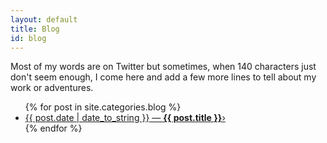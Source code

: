 ```yaml
---
layout: default
title: Blog
id: blog
---
```

Most of my words are on Twitter but sometimes, when 140 characters just don't seem enough, I come here and add a few more lines to tell about my work or adventures.


<ul class="posts">
{% for post in site.categories.blog %}
<li>
<a href="{{ post.url }}"><span class="date">{{ post.date | date_to_string }}</span> &#x02014; <strong>{{ post.title }}</strong><span class="arrow">&rsaquo;</span></a>
</li>
{% endfor %}
</ul>

